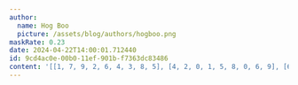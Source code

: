 ```yaml
---
author:
  name: Hog Boo
  picture: /assets/blog/authors/hogboo.png
maskRate: 0.23
date: 2024-04-22T14:00:01.712440
id: 9cd4ac0e-00b0-11ef-901b-f7363dc83486
content: '[[1, 7, 9, 2, 6, 4, 3, 8, 5], [4, 2, 0, 1, 5, 8, 0, 6, 9], [6, 0, 8, 9, 7, 3, 0, 4, 2], [3, 9, 0, 7, 4, 6, 0, 1, 8], [7, 8, 6, 5, 2, 1, 0, 3, 0], [2, 4, 0, 0, 8, 9, 5, 7, 6], [5, 3, 0, 6, 9, 0, 8, 0, 1], [8, 1, 2, 0, 0, 0, 6, 9, 7], [9, 6, 7, 0, 1, 2, 0, 5, 3]]'
---
```

